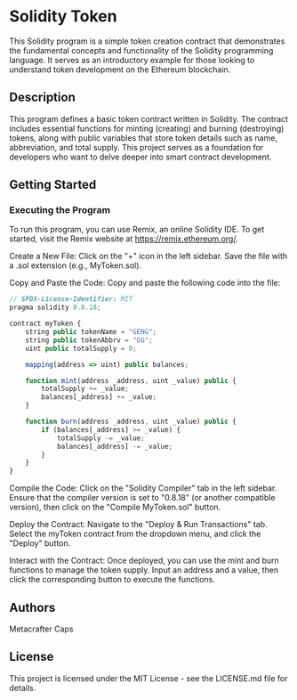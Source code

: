 # Solidity Token
This Solidity program is a simple token creation contract that demonstrates the fundamental concepts and functionality of the Solidity programming language. It serves as an introductory example for those looking to understand token development on the Ethereum blockchain.

## Description
This program defines a basic token contract written in Solidity. The contract includes essential functions for minting (creating) and burning (destroying) tokens, along with public variables that store token details such as name, abbreviation, and total supply. This project serves as a foundation for developers who want to delve deeper into smart contract development.

## Getting Started
### Executing the Program
To run this program, you can use Remix, an online Solidity IDE. To get started, visit the Remix website at https://remix.ethereum.org/.

Create a New File: Click on the "+" icon in the left sidebar. Save the file with a .sol extension (e.g., MyToken.sol).

Copy and Paste the Code: Copy and paste the following code into the file:

```javascript
// SPDX-License-Identifier: MIT
pragma solidity 0.8.18;

contract myToken {
    string public tokenName = "GENG";
    string public tokenAbbrv = "GG";
    uint public totalSupply = 0;

    mapping(address => uint) public balances;

    function mint(address _address, uint _value) public {
        totalSupply += _value;
        balances[_address] += _value;
    }

    function burn(address _address, uint _value) public {
        if (balances[_address] >= _value) {
            totalSupply -= _value;
            balances[_address] -= _value;
        }
    }
}
```
Compile the Code: Click on the "Solidity Compiler" tab in the left sidebar. Ensure that the compiler version is set to "0.8.18" (or another compatible version), then click on the "Compile MyToken.sol" button.

Deploy the Contract: Navigate to the "Deploy & Run Transactions" tab. Select the myToken contract from the dropdown menu, and click the "Deploy" button.

Interact with the Contract: Once deployed, you can use the mint and burn functions to manage the token supply. Input an address and a value, then click the corresponding button to execute the functions.

## Authors
Metacrafter Caps


## License
This project is licensed under the MIT License - see the LICENSE.md file for details.
